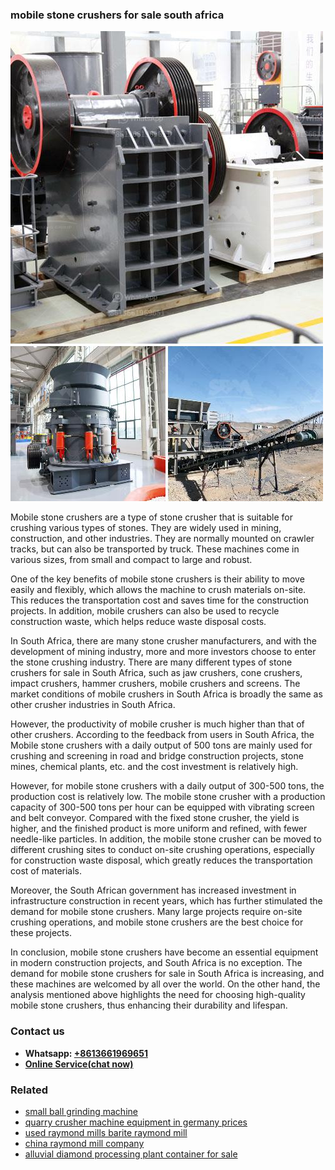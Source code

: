 <h3>mobile stone crushers for sale south africa</h3><img src='1706753943.jpg' alt=''><p>Mobile stone crushers are a type of stone crusher that is suitable for crushing various types of stones. They are widely used in mining, construction, and other industries. They are normally mounted on crawler tracks, but can also be transported by truck. These machines come in various sizes, from small and compact to large and robust.</p><p>One of the key benefits of mobile stone crushers is their ability to move easily and flexibly, which allows the machine to crush materials on-site. This reduces the transportation cost and saves time for the construction projects. In addition, mobile crushers can also be used to recycle construction waste, which helps reduce waste disposal costs.</p><p>In South Africa, there are many stone crusher manufacturers, and with the development of mining industry, more and more investors choose to enter the stone crushing industry. There are many different types of stone crushers for sale in South Africa, such as jaw crushers, cone crushers, impact crushers, hammer crushers, mobile crushers and screens. The market conditions of mobile crushers in South Africa is broadly the same as other crusher industries in South Africa.</p><p>However, the productivity of mobile crusher is much higher than that of other crushers. According to the feedback from users in South Africa, the Mobile stone crushers with a daily output of 500 tons are mainly used for crushing and screening in road and bridge construction projects, stone mines, chemical plants, etc. and the cost investment is relatively high.</p><p>However, for mobile stone crushers with a daily output of 300-500 tons, the production cost is relatively low. The mobile stone crusher with a production capacity of 300-500 tons per hour can be equipped with vibrating screen and belt conveyor. Compared with the fixed stone crusher, the yield is higher, and the finished product is more uniform and refined, with fewer needle-like particles. In addition, the mobile stone crusher can be moved to different crushing sites to conduct on-site crushing operations, especially for construction waste disposal, which greatly reduces the transportation cost of materials.</p><p>Moreover, the South African government has increased investment in infrastructure construction in recent years, which has further stimulated the demand for mobile stone crushers. Many large projects require on-site crushing operations, and mobile stone crushers are the best choice for these projects.</p><p>In conclusion, mobile stone crushers have become an essential equipment in modern construction projects, and South Africa is no exception. The demand for mobile stone crushers for sale in South Africa is increasing, and these machines are welcomed by all over the world. On the other hand, the analysis mentioned above highlights the need for choosing high-quality mobile stone crushers, thus enhancing their durability and lifespan.</p><h3>Contact us</h3><ul><li><strong>Whatsapp:&nbsp;<a href="https://wa.me/8613661969651">+8613661969651</a></strong></li><li><a href="https://swt.shibang-china.com/?git&amp;zhl&amp;mobile stone crushers for sale south africa"><strong>Online Service(chat now)</strong></a></li></ul><h3>Related</h3><ul><li><a href='small ball grinding machine.md'>small ball grinding machine</a></li><li><a href='quarry crusher machine equipment in germany prices.md'>quarry crusher machine equipment in germany prices</a></li><li><a href='used raymond mills barite raymond mill.md'>used raymond mills barite raymond mill</a></li><li><a href='china raymond mill company.md'>china raymond mill company</a></li><li><a href='alluvial diamond processing plant container for sale.md'>alluvial diamond processing plant container for sale</a></li></ul>